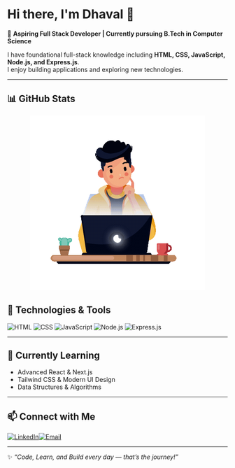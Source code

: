 # Hi there, I'm Dhaval 👋  

🚀 **Aspiring Full Stack Developer | Currently pursuing B.Tech in Computer Science**  

I have foundational full-stack knowledge including **HTML, CSS, JavaScript, Node.js, and Express.js**.  
I enjoy building applications and exploring new technologies. 

---
## 📊 GitHub Stats  
<div align="center">
  <img src="assests/p2.gif" width="400"/>
</div>

## 🔧 Technologies & Tools  
![HTML](https://img.shields.io/badge/HTML-20232A?style=for-the-badge&logo=html5&logoColor=E34F26) ![CSS](https://img.shields.io/badge/CSS-20232A?style=for-the-badge&logo=css3&logoColor=1572B6)  ![JavaScript](https://img.shields.io/badge/JavaScript-20232A?style=for-the-badge&logo=javascript&logoColor=F7DF1E) ![Node.js](https://img.shields.io/badge/Node.js-20232A?style=for-the-badge&logo=node.js&logoColor=339933)  ![Express.js](https://img.shields.io/badge/Express.js-20232A?style=for-the-badge&logo=express&logoColor=white)  

---
## 🌱 Currently Learning  
- Advanced React & Next.js  
- Tailwind CSS & Modern UI Design  
- Data Structures & Algorithms  

---
## 📫 Connect with Me  
[![LinkedIn](https://img.shields.io/badge/LinkedIn-0A66C2?style=for-the-badge&logo=linkedin&logoColor=white)](https://www.linkedin.com/in/dhaval-bodar-a183b0356/)[![Email](https://img.shields.io/badge/Email-D14836?style=for-the-badge&logo=gmail&logoColor=white)](mailto:bodardhaval86@gmail.com)  

---

✨ _“Code, Learn, and Build every day — that’s the journey!”_  
